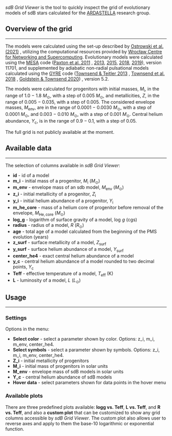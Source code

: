 _sdB Grid Viewer_ is the tool to quickly inspect the grid of evolutionary
models of sdB stars calculated for
the [ARDASTELLA](https://ardastella.up.krakow.pl/) research group.

## Overview of the grid

***
The models were calculated using the set-up described
by [Ostrowski et al. (2021)](https://ui.adsabs.harvard.edu/abs/2021MNRAS.503.4646O/abstract)
, utilizing the computational resources provided
by [Wrocław Centre for Networking and Supercomputing](https://www.wcss.pl/en/).
Evolutionary models were calculated using the
[MESA](https://github.com/MESAHub/mesa) code
([Paxton et al. 2011](https://ui.adsabs.harvard.edu/abs/2011ApJS..192....3P/abstract)
,
[2013](https://ui.adsabs.harvard.edu/abs/2013ApJS..208....4P/abstract),
[2015](https://ui.adsabs.harvard.edu/abs/2015ApJS..220...15P/abstract),
[2018](https://ui.adsabs.harvard.edu/abs/2018ApJS..234...34P/abstract),
[2019](https://ui.adsabs.harvard.edu/abs/2019ApJS..243...10P/abstract)),
version 11701, and supplemented by adiabatic non-radial pulsational models
calculated using the [GYRE](https://github.com/rhdtownsend/gyre) code
([Townsend & Teitler 2013](https://ui.adsabs.harvard.edu/abs/2013MNRAS.435.3406T/abstract)
,
[Townsend et al. 2018](https://ui.adsabs.harvard.edu/abs/2018MNRAS.475..879T/abstract)
,
[Goldstein & Townsend 2020](https://ui.adsabs.harvard.edu/abs/2020ApJ...899..116G/abstract))
, version 5.2.

The models were calculated for progenitors with initial masses, $M_\mathrm{i}$, in the
range of 1.0 − 1.8 $M_\odot$, with a step of 0.005 $M_\odot$, and metallicities, $Z$, in the
range of 0.005 − 0.035, with a step of 0.005. The considered envelope masses,
$M_\mathrm{env}$, are in the range of 0.0001 − 0.0030 $M_\odot$, with a step of 0.0001 $M_\odot$, and
0.003 − 0.010 $M_\odot$, with a step of 0.001 $M_\odot$. Central helium abundance, $Y_\mathrm{c}$, is in
the range of 0.9 − 0.1, with a step of 0.05.

The full grid is not publicly available at the moment.

## Available data

***
The selection of columns available in _sdB Grid Viewer_:

* **id** - id of a model
* **m_i** - initial mass of a progenitor, $M_\mathrm{i}$ ($M_\odot$)
* **m_env** - envelope mass of an sdb model, $M_\mathrm{env}$ ($M_\odot$)
* **z_i** - initial metallicity of a progenitor, $Z_\mathrm{i}$
* **y_i** - initial helium abundance of a progenitor, $Y_\mathrm{i}$
* **m_he_core** - mass of a helium core of progenitor before removal of the
  envelope, $M_\mathrm{He,\,core}$ ($M_\odot$)
* **log_g** - logarithm of surface gravity of a model, $\log\,g$ (cgs)
* **radius** - radius of a model, $R$ ($R_\odot$)
* **age** - total age of a model calculated from the beginning of the PMS
  evolution (years)
* **z_surf** - surface metallicity of a model, $Z_\mathrm{surf}$
* **y_surf** - surface helium abundance of a model, $Y_\mathrm{surf}$
* **center_he4** - exact central helium abundance of a model
* **y_c** - central helium abundance of a model rounded to two decimal points,
  $Y_\mathrm{c}$
* **Teff** - effective temperature of a model, $T_\mathrm{eff}$ (K)
* **L** - luminosity of a model, $L$ ($L_\odot$)

## Usage

***

### Settings

Options in the menu:

* **Select color** - select a parameter shown by color. Options: z_i, m_i,
  m_env, center_he4.
* **Select symbols** - select a parameter shown by symbols. Options: z_i, m_i,
  m_env, center_he4.
* **Z_i** - initial metallicity of progenitors
* **M_i** - initial mass of progenitors in solar units
* **M_env** - envelope mass of sdB models in solar units
* **Y_c** - central helium abundance of sdB models
* **Hover data** - select parameters shown for data points in the hover menu

### Available plots

There are three predefined plots available: **logg vs. Teff**, **L vs. Teff**,
and **R vs. Teff**, and also a **custom plot** that can be customized to show
any grid columns accessible by _sdB Grid Viewer_. The custom plot also allows
user to reverse axes and apply to them the base-10 logarithmic or exponential
function.